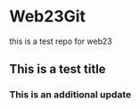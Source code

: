 # Web23Git
this is a test repo for web23 

## This is a test title



### This is an additional update ###
